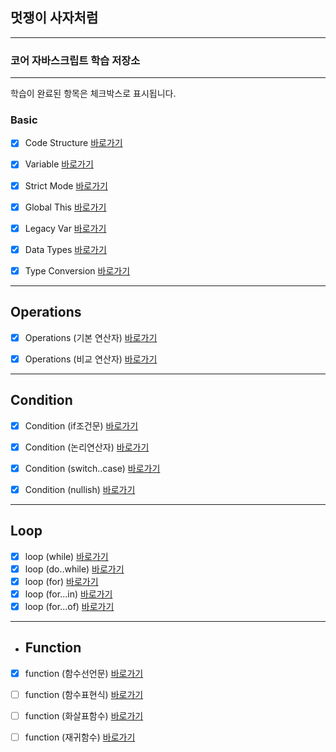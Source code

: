 ## 멋쟁이 사자처럼

---

### 코어 자바스크립트 학습 저장소

---

학습이 완료된 항목은 체크박스로 표시됩니다.

### Basic

- [x] Code Structure [바로가기](https://github.com/simseonbeom/core-js/blob/01.core/client/chapter/core/01.codeStructure.js)
- [x] Variable [바로가기](https://github.com/simseonbeom/core-js/blob/01.core/client/chapter/core/02.variables.js)
- [x] Strict Mode [바로가기](https://github.com/simseonbeom/core-js/blob/01.core/client/chapter/core/03.strictMode.js)
- [x] Global This [바로가기](https://github.com/simseonbeom/core-js/blob/01.core/client/chapter/core/04.globalThis.js)
- [x] Legacy Var [바로가기](https://github.com/simseonbeom/core-js/blob/01.core/client/chapter/core/05.legacyVar.js)
- [x] Data Types [바로가기](https://github.com/simseonbeom/core-js/blob/01.core/client/chapter/core/06.dataTypes.js)
- [x] Type Conversion [바로가기](https://github.com/simseonbeom/core-js/blob/01.core/client/chapter/core/07.typeConversion.js)


---

## Operations
- [x] Operations (기본 연산자) [바로가기](https://github.com/simseonbeom/core-js/blob/01.core/client/chapter/core/08-1.operation.js)
- [x] Operations (비교 연산자) [바로가기](https://github.com/simseonbeom/core-js/blob/01.core/client/chapter/core/08-2.operation.js)


---
## Condition
- [x] Condition (if조건문) [바로가기](https://github.com/simseonbeom/core-js/blob/01.core/client/chapter/core/09-1.conditions.js)
- [x] Condition (논리연산자) [바로가기](https://github.com/simseonbeom/core-js/blob/01.core/client/chapter/core/09-2.conditions.js)
- [x] Condition (switch..case) [바로가기](https://github.com/simseonbeom/core-js/blob/01.core/client/chapter/core/09-3.conditions.js)
- [x] Condition (nullish) [바로가기](https://github.com/simseonbeom/core-js/blob/01.core/client/chapter/core/09-4.conditions.js)


---
## Loop
- [x] loop (while) [바로가기](https://github.com/simseonbeom/core-js/blob/01.core/client/chapter/core/10-1.loop.js)
- [x] loop (do..while) [바로가기](https://github.com/simseonbeom/core-js/blob/01.core/client/chapter/core/10-2.loop.js)
- [x] loop (for) [바로가기](https://github.com/simseonbeom/core-js/blob/01.core/client/chapter/core/10-3.loop.js)
- [x] loop (for...in) [바로가기](https://github.com/simseonbeom/core-js/blob/01.core/client/chapter/core/10-4.loop.js)
- [x] loop (for...of) [바로가기](https://github.com/simseonbeom/core-js/blob/01.core/client/chapter/core/10-5.loop.js)
  
---
- ## Function
- [x] function (함수선언문) [바로가기](https://github.com/simseonbeom/core-js/blob/01.core/client/chapter/core/11-1.function.js)
- [ ] function (함수표현식) [바로가기](https://github.com/simseonbeom/core-js/blob/01.core/client/chapter/core/11-2.function.js)
- [ ] function (화살표함수) [바로가기](https://github.com/simseonbeom/core-js/blob/01.core/client/chapter/core/11-3.function.js)
- [ ] function (재귀함수) [바로가기](https://github.com/simseonbeom/core-js/blob/01.core/client/chapter/core/11-4.function.js)


